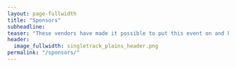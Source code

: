 ```yaml
---
layout: page-fullwidth
title: "Sponsors"
subheadline:
teaser: "These vendors have made it possible to put this event on and keep admission reasonable, please thank them by giving them your business!" 
header:
  image_fullwidth: singletrack_plains_header.png
permalink: "/sponsors/"
---
```

<!--more-->

<!-- commenting out until we have confirmed sponsors
<div class="row t60">
    <div class="medium-4 columns b30">
        <a href="https://www.gjktm.com/"><img src="{{ site.urlimg }}teddymorse_gj.png" alt=""></a>
        <p><a href="https://www.gjktm.com/">Teddy Morse's Grand Junction Powersports</a></p>
    </div>

    <div class="medium-4 columns b30">
        <a href="https://www.all-terrainmoto.com/"><img src="{{ site.urlimg }}allterrain_logo.png" alt=""></a>
        <p><a href="https://www.all-terrainmoto.com/">All Terrain Motorsports</a></p>
    </div>

    <div class="medium-4 columns b30">
        <a href="https://www.motorcycleaccessoriesgj.com/"><img src="{{ site.urlimg }}motorcycle_accessories.png" alt=""></a>
        <p><a href="https://www.motorcycleaccessoriesgj.com/">Motorcycle Accessories</a></p>
    </div>
</div>

<div class="row t30">
    <div class="medium-4 columns">
        <a href="https://adcustomzgj.com/"><img src="{{ site.urlimg }}ad_customz_logo_blue.jpg" alt=""></a>
        <p><a href="https://adcustomzgj.com/">AD Customz</a></p>
    </div>

    <div class="medium-4 columns">
        <a href="https://www.windycitymc.com/--moto-house-grand-junction"><img src="{{ site.urlimg }}motohousegrandjunction-logo.png" alt=""></a>
        <p><a href="https://www.windycitymc.com/--moto-house-grand-junction">MotoHouse</a></p>
    </div>

    <div class="medium-4 columns">
        <a href="https://www.motominded.com/"><img src="{{ site.urlimg }}motominded_logo.gif" alt=""></a>
        <p><a href="https://www.motominded.com/">MotoMinded</a></p>
    </div>
</div> -->

